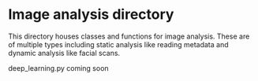 # Image analysis directory

This directory houses classes and functions for image analysis. These are of multiple types including static analysis like reading metadata and dynamic analysis like facial scans.

deep_learning.py coming soon